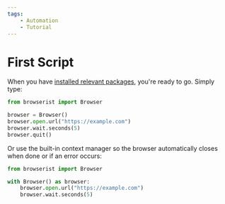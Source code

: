 ```yaml
---
tags:
    - Automation
    - Tutorial
---
```


# First Script
When you have [installed relevant packages](installation.md), you're ready to go. Simply type:

```python
from browserist import Browser

browser = Browser()
browser.open.url("https://example.com")
browser.wait.seconds(5)
browser.quit()
```

Or use the built-in context manager so the browser automatically closes when done or if an error occurs:

```python
from browserist import Browser

with Browser() as browser:
    browser.open.url("https://example.com")
    browser.wait.seconds(5)
```
